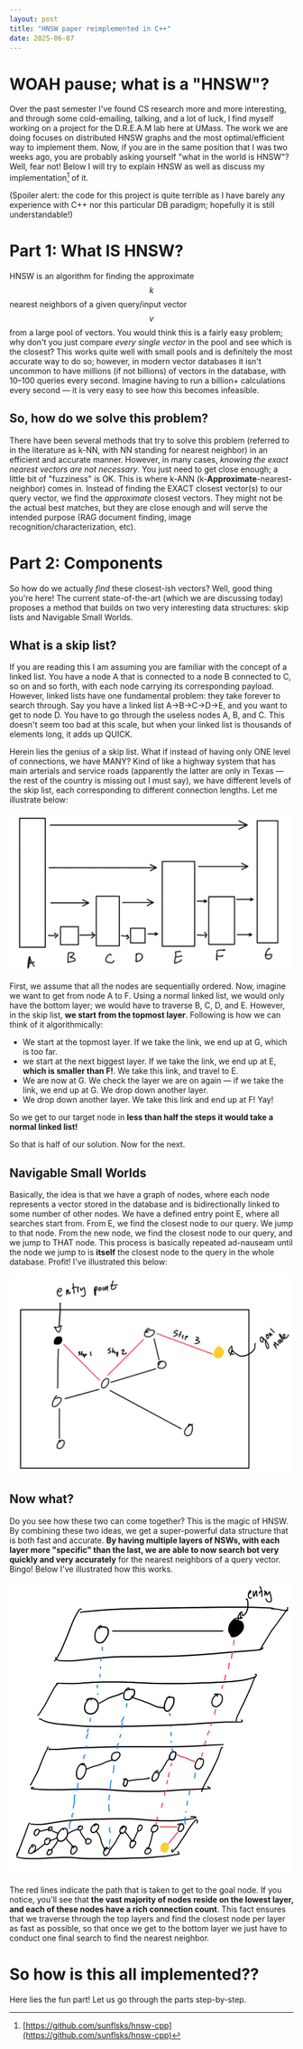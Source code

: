 ```yaml
---
layout: post
title: "HNSW paper reimplemented in C++"
date: 2025-06-07
---
```


# WOAH pause; what is a "HNSW"?
Over the past semester I've found CS research more and more interesting, and through some cold-emailing, talking, and a lot of luck, I find myself working on a project for the D.R.E.A.M lab here at UMass. The work we are doing focuses on distributed HNSW graphs and the most optimal/efficient way to implement them. Now, if you are in the same position that I was two weeks ago, you are probably asking yourself "what in the world is HNSW"? Well, fear not! Below I will try to explain HNSW as well as discuss my implementation[^1] of it.

(Spoiler alert: the code for this project is quite terrible as I have barely any experience with C++ nor this particular DB paradigm; hopefully it is still understandable!)

# Part 1: What IS HNSW?
HNSW is an algorithm for finding the approximate $$ k $$ nearest neighbors of a given query/input vector $$ v $$ from a large pool of vectors. You would think this is a fairly easy problem; why don't you just compare *every single vector* in the pool and see which is the closest? This works quite well with small pools and is definitely the most accurate way to do so; however, in modern vector databases it isn't uncommon to have millions (if not billions) of vectors in the database, with 10–100 queries every second. Imagine having to run a billion+ calculations every second — it is very easy to see how this becomes infeasible.

## So, how do we solve this problem?
There have been several methods that try to solve this problem (referred to in the literature as k-NN, with NN standing for nearest neighbor) in an efficient and accurate manner. However, in many cases, *knowing the exact nearest vectors are not necessary*. You just need to get close enough; a little bit of "fuzziness" is OK. This is where k-ANN (k-**Approximate**-nearest-neighbor) comes in. Instead of finding the EXACT closest vector(s) to our query vector, we find the *approximate* closest vectors. They might not be the actual best matches, but they are close enough and will serve the intended purpose (RAG document finding, image recognition/characterization, etc). 

# Part 2: Components
So how do we actually *find* these closest-ish vectors? Well, good thing you're here! The current state-of-the-art (which we are discussing today) proposes a method that builds on two very interesting data structures: skip lists and Navigable Small Worlds.

## What is a skip list?

If you are reading this I am assuming you are familiar with the concept of a linked list. You have a node A that is connected to a node B connected to C, so on and so forth, with each node carrying its corresponding payload. However, linked lists have one fundamental problem: they take forever to search through. Say you have a linked list A->B->C->D->E, and you want to get to node D. You have to go through the useless nodes A, B, and C. This doesn't seem too bad at this scale, but when your linked list is thousands of elements long, it adds up QUICK. 

Herein lies the genius of a skip list. What if instead of having only ONE level of connections, we have MANY? Kind of like a highway system that has main arterials and service roads (apparently the latter are only in Texas — the rest of the country is missing out I must say), we have different levels of the skip list, each corresponding to different connection lengths. Let me illustrate below:

![Skiplist](/assets/img/skip_list.jpg)

First, we assume that all the nodes are sequentially ordered. Now, imagine we want to get from node A to F. Using a normal linked list, we would only have the bottom layer; we would have to traverse B, C, D, and E. However, in the skip list, **we start from the topmost layer**. Following is how we can think of it algorithmically:

- We start at the topmost layer. If we take the link, we end up at G, which is too far. 
- we start at the next biggest layer. If we take the link, we end up at E, **which is smaller than F!**. We take this link, and travel to E.
- We are now at G. We check the layer we are on again — if we take the link, we end up at G. We drop down another layer.
- We drop down another layer. We take this link and end up at F! Yay!

So we get to our target node in **less than half the steps it would take a normal linked list!**

So that is half of our solution. Now for the next.

## Navigable Small Worlds

Basically, the idea is that we have a graph of nodes, where each node represents a vector stored in the database and is bidirectionally linked to some number of other nodes. We have a defined entry point E, where all searches start from. From E, we find the closest node to our query. We jump to that node. From the new node, we find the closest node to our query, and we jump to THAT node. This process is basically repeated ad-nauseam until the node we jump to is **itself** the closest node to the query in the whole database. Profit! I've illustrated this below:

![NSW](/assets/img/nsw.jpg)

[^1]: [https://github.com/sunflsks/hnsw-cpp](https://github.com/sunflsks/hnsw-cpp)

## Now what?

Do you see how these two can come together? This is the magic of HNSW. By combining these two ideas, we get a super-powerful data structure that is both fast and accurate. **By having multiple layers of NSWs, with each layer more "specific" than the last, we are able to now search bot very quickly and very accurately** for the nearest neighbors of a query vector. Bingo! Below I've illustrated how this works.

![HNSW](/assets/img/hnsw.jpg)

The red lines indicate the path that is taken to get to the goal node. If you notice, you'll see that **the vast majority of nodes reside on the lowest layer, and each of these nodes have a rich connection count**. This fact ensures that we traverse through the top layers and find the closest node per layer as fast as possible, so that once we get to the bottom layer we just have to conduct one final search to find the nearest neighbor. 

# So how is this all implemented??

Here lies the fun part! Let us go through the parts step-by-step.
